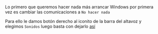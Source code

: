 Lo primero que queremos hacer nada más arrancar Windows por primera vez es cambiar las comunicaciones a `No hacer nada`

Para ello le damos botón derecho al iconito de la barra del altavoz y elegimos `Sonidos` luego basta con dejarlo [así](https://i.gyazo.com/2d36797c54fd3f9ca81936b60fc07626.png)
